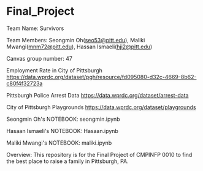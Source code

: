 # Final_Project

Team Name: Survivors

Team Members: Seongmin Oh(seo53@pitt.edu), Maliki Mwangi(mnm72@pitt.edu), Hassan Ismaeli(hji2@pitt.edu)

Canvas group number: 47

Employment Rate in City of Pittsburgh
https://data.wprdc.org/dataset/pgh/resource/fd095080-d32c-4669-8b62-c80f4f32723a

Pittsburgh Police Arrest Data
https://data.wprdc.org/dataset/arrest-data

City of Pittsburgh Playgrounds
https://data.wprdc.org/dataset/playgrounds

Seongmin Oh's NOTEBOOK: seongmin.ipynb

Hasaan Ismaeli's NOTEBOOK: Hasaan.ipynb

Maliki Mwangi's NOTEBOOK: maliki.ipynb

Overview: This repository is for the Final Project of CMPINFP 0010 to find the best place to raise a family in Pittsburgh, PA.

